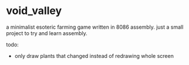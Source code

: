 # void_valley
a minimalist esoteric farming game written in 8086 assembly. just a small project to try and learn assembly. 

todo:
 - only draw plants that changed instead of redrawing whole screen
